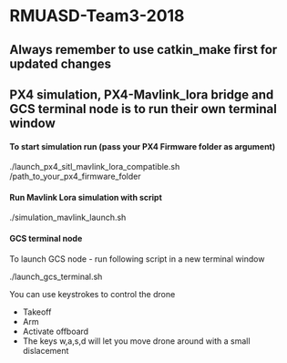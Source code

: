 # RMUASD-Team3-2018

## Always remember to use catkin_make first for updated changes

## PX4 simulation, PX4-Mavlink_lora bridge and GCS terminal node is to run their own terminal window

#### To start simulation run (pass your PX4 Firmware folder as argument)

./launch_px4_sitl_mavlink_lora_compatible.sh /path_to_your_px4_firmware_folder

#### Run Mavlink Lora simulation with script

 ./simulation_mavlink_launch.sh

#### GCS terminal node

To launch GCS node - run following script in a new terminal window

./launch_gcs_terminal.sh

You can use keystrokes to control the drone
- Takeoff
- Arm
- Activate offboard
- The keys w,a,s,d will let you move drone around with a small dislacement
